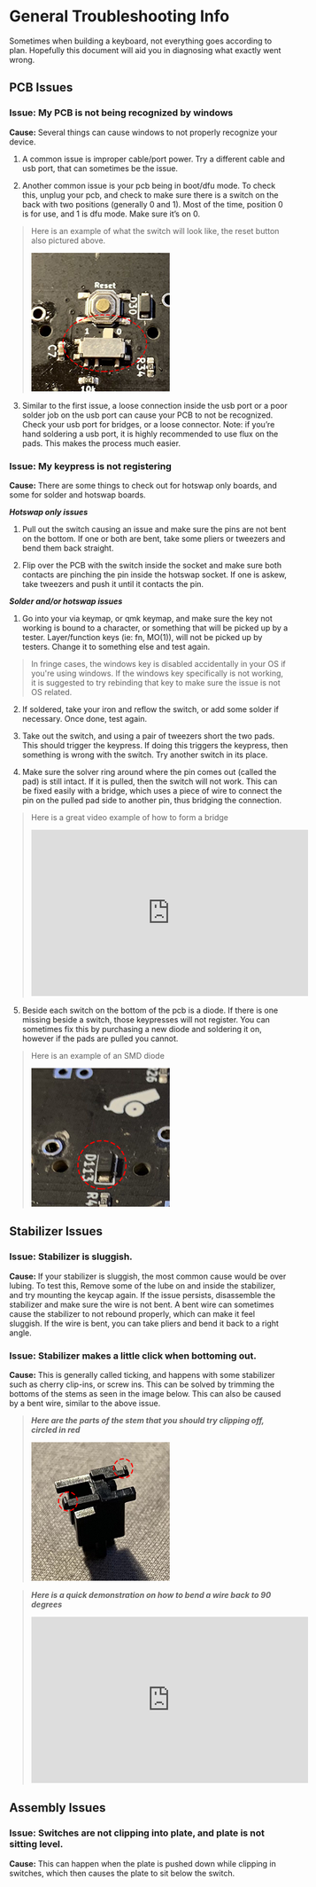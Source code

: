 # General Troubleshooting Info


Sometimes when building a keyboard, not everything goes according to plan. Hopefully this document will aid you in diagnosing what exactly went wrong.

## PCB Issues

### **Issue:** My PCB is not being recognized by windows
**Cause:** Several things can cause windows to not properly recognize your device.

1.  A common issue is improper cable/port power. Try a different cable and usb port, that can sometimes be the issue.
    
2.  Another common issue is your pcb being in boot/dfu mode. To check this, unplug your pcb, and check to make sure there is a switch on the back with two positions (generally 0 and 1). Most of the time, position 0 is for use, and 1 is dfu mode. Make sure it’s on 0.
> Here is an example of what the switch will look like, the reset button also pictured above.
> 
> ![](resources/switch-0-1-small.png)
    
3.  Similar to the first issue, a loose connection inside the usb port or a poor solder job on the usb port can cause your PCB to not be recognized. Check your usb port for bridges, or a loose connector. Note: if you’re hand soldering a usb port, it is highly recommended to use flux on the pads. This makes the process much easier.
    
 
### **Issue:** My keypress is not registering

**Cause:** There are some things to check out for hotswap only boards, and some for solder and hotswap boards. 

***Hotswap only issues***

1.  Pull out the switch causing an issue and make sure the pins are not bent on the bottom. If one or both are bent, take some pliers or tweezers and bend them back straight.
    
2.  Flip over the PCB with the switch inside the socket and make sure both contacts are pinching the pin inside the hotswap socket. If one is askew, take tweezers and push it until it contacts the pin.
    

***Solder and/or hotswap issues***

1.  Go into your via keymap, or qmk keymap, and make sure the key not working is bound to a character, or something that will be picked up by a tester. Layer/function keys (ie: fn, MO(1)), will not be picked up by testers. Change it to something else and test again.

> In fringe cases, the windows key is disabled accidentally in your OS if you're using windows. If the windows key specifically is not working, it is suggested to try rebinding that key to make sure the issue is not OS related.

2.  If soldered, take your iron and reflow the switch, or add some solder if necessary. Once done, test again.
    
3.  Take out the switch, and using a pair of tweezers short the two pads. This should trigger the keypress. If doing this triggers the keypress, then something is wrong with the switch. Try another switch in its place.
    
4.  Make sure the solver ring around where the pin comes out (called the pad) is still intact. If it is pulled, then the switch will not work. This can be fixed easily with a bridge, which uses a piece of wire to connect the pin on the pulled pad side to another pin, thus bridging the connection. 
> Here is a great video example of how to form a bridge
> <iframe width="500" height="300" src="https://www.youtube.com/embed/N5IivDkrp6U" frameborder="0" allow="accelerometer; clipboard-write; encrypted-media; gyroscope; picture-in-picture" allowfullscreen></iframe>

5.  Beside each switch on the bottom of the pcb is a diode. If there is one missing beside a switch, those keypresses will not register. You can sometimes fix this by purchasing a new diode and soldering it on, however if the pads are pulled you cannot.
> Here is an example of an SMD diode
> 
>  ![](resources/diode-example-small.png)


## Stabilizer Issues

### Issue: Stabilizer is sluggish.  

**Cause:** If your stabilizer is sluggish, the most common cause would be over lubing. To test this, Remove some of the lube on and inside the stabilizer, and try mounting the keycap again. If the issue persists, disassemble the stabilizer and make sure the wire is not bent. A bent wire can sometimes cause the stabilizer to not rebound properly, which can make it feel sluggish. If the wire is bent, you can take pliers and bend it back to a right angle.



### Issue: Stabilizer makes a little click when bottoming out. 

**Cause:** This is generally called ticking, and happens with some stabilizer such as cherry clip-ins, or screw ins. This can be solved by trimming the bottoms of the stems as seen in the image below. This can also be caused by a bent wire, similar to the above issue.

> ***Here are the parts of the stem that you should try clipping off, circled in red***
> 
> ![](resources/stab-clip-circle-small.png)

> ***Here is a quick demonstration on how to bend a wire back to 90 degrees***
> <iframe width="500" height="300" src="https://drive.google.com/file/d/17tOngyfR2waVlRzFmAdUNLqegxGkKE3B/preview" frameborder="0" allow="accelerometer; clipboard-write; encrypted-media; gyroscope; picture-in-picture" allowfullscreen></iframe>


## Assembly Issues

### Issue: Switches are not clipping into plate, and plate is not sitting level. 

**Cause:** This can happen when the plate is pushed down while clipping in switches, which then causes the plate to sit below the switch. 
